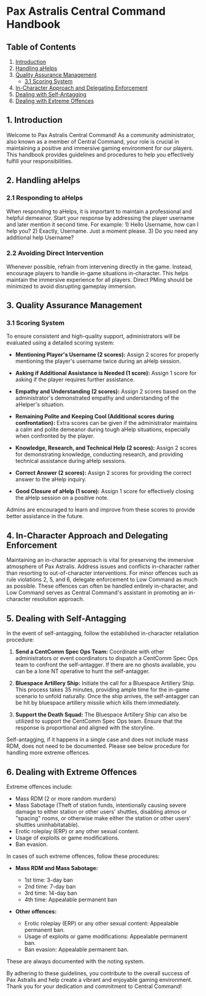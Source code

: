 # Pax Astralis Central Command Handbook

## Table of Contents

1. [Introduction](#introduction)
2. [Handling aHelps](#handling-ahelps)
3. [Quality Assurance Management](#quality-assurance-management)
   - [3.1 Scoring System](#31-scoring-system)
4. [In-Character Approach and Delegating Enforcement](#in-character-approach-and-delegating-enforcement)
5. [Dealing with Self-Antagging](#dealing-with-self-antagging)
6. [Dealing with Extreme Offences](#dealing-with-extreme-offences)

## 1. Introduction

Welcome to Pax Astralis Central Command! As a community administrator, also known as a member of Central Command, your role is crucial in maintaining a positive and immersive gaming environment for our players. This handbook provides guidelines and procedures to help you effectively fulfill your responsibilities.

## 2. Handling aHelps

### 2.1 Responding to aHelps

When responding to aHelps, it is important to maintain a professional and helpful demeanor. Start your response by addressing the player username and later mention it second time. For example: 1) Hello Username, how can I help you? 2) Exactly, Username. Just a moment please. 3) Do you need any additional help Username?


### 2.2 Avoiding Direct Intervention

Whenever possible, refrain from intervening directly in the game. Instead, encourage players to handle in-game situations in-character. This helps maintain the immersive experience for all players. Direct PMing should be minimized to avoid disrupting gameplay immersion.

## 3. Quality Assurance Management

### 3.1 Scoring System

To ensure consistent and high-quality support, administrators will be evaluated using a detailed scoring system:

- **Mentioning Player's Username (2 scores):** Assign 2 scores for properly mentioning the player's username twice during an aHelp session.
  
- **Asking if Additional Assistance is Needed (1 score):** Assign 1 score for asking if the player requires further assistance.

- **Empathy and Understanding (2 scores):** Assign 2 scores based on the administrator's demonstrated empathy and understanding of the aHelper's situation.

- **Remaining Polite and Keeping Cool (Additional scores during confrontation):** Extra scores can be given if the administrator maintains a calm and polite demeanor during tough aHelp situations, especially when confronted by the player.

- **Knowledge, Research, and Technical Help (2 scores):** Assign 2 scores for demonstrating knowledge, conducting research, and providing technical assistance during aHelp sessions.

- **Correct Answer (2 scores):** Assign 2 scores for providing the correct answer to the aHelp inquiry.

- **Good Closure of aHelp (1 score):** Assign 1 score for effectively closing the aHelp session on a positive note.

Admins are encouraged to learn and improve from these scores to provide better assistance in the future.

## 4. In-Character Approach and Delegating Enforcement

Maintaining an in-character approach is vital for preserving the immersive atmosphere of Pax Astralis. Address issues and conflicts in-character rather than resorting to out-of-character interventions. For minor offences such as rule violations 2, 5, and 6, delegate enforcement to Low Command as much as possible. These offences can often be handled entirely in-character, and Low Command serves as Central Command's assistant in promoting an in-character resolution approach.

## 5. Dealing with Self-Antagging

In the event of self-antagging, follow the established in-character retaliation procedure:

1. **Send a CentComm Spec Ops Team:** Coordinate with other administrators or event coordinators to dispatch a CentComm Spec Ops team to confront the self-antagger. If there are no ghosts available, you can be a lone NT operative to hunt the self-antagger.

2. **Bluespace Artillery Ship:** Initiate the call for a Bluespace Artillery Ship. This process takes 35 minutes, providing ample time for the in-game scenario to unfold naturally. Once the ship arrives, the self-antagger can be hit by bluespace artillery missile which kills them immediately. 

3. **Support the Death Squad:** The Bluespace Artillery Ship can also be utilized to support the CentComm Spec Ops team. Ensure that the response is proportional and aligned with the storyline.

Self-antagging, if it happens in a single case and does not include mass RDM, does not need to be documented. Please see below procedure for handling more extreme offences.

## 6. Dealing with Extreme Offences

Extreme offences include:
- Mass RDM (2 or more random murders)
- Mass Sabotage (Theft of station funds, intentionally causing severe damage to either station or other users' shuttles, disabling atmos or "spacing" rooms, or otherwise make either the station or other users' shuttles uninhabitatable).
- Erotic roleplay (ERP) or any other sexual content.
- Usage of exploits or game modifications.
- Ban evasion.

In cases of such extreme offences, follow these procedures:

- **Mass RDM and Mass Sabotage:**
  - 1st time: 3-day ban
  - 2nd time: 7-day ban
  - 3rd time: 14-day ban
  - 4th time: Appealable permanent ban

- **Other offences:**
  - Erotic roleplay (ERP) or any other sexual content: Appealable permanent ban.
  - Usage of exploits or game modifications: Appealable permanent ban.
  - Ban evasion: Appealable permanent ban.

These are always documented with the noting system. 

By adhering to these guidelines, you contribute to the overall success of Pax Astralis and help create a vibrant and enjoyable gaming environment. Thank you for your dedication and commitment to Central Command!
